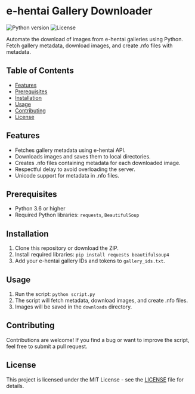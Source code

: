 # e-hentai Gallery Downloader

![Python version](https://img.shields.io/badge/python-3.6%2B-blue)
![License](https://img.shields.io/badge/license-MIT-green)

Automate the download of images from e-hentai galleries using Python. Fetch gallery metadata, download images, and create .nfo files with metadata.

## Table of Contents

- [Features](#features)
- [Prerequisites](#prerequisites)
- [Installation](#installation)
- [Usage](#usage)
- [Contributing](#contributing)
- [License](#license)

## Features

- Fetches gallery metadata using e-hentai API.
- Downloads images and saves them to local directories.
- Creates .nfo files containing metadata for each downloaded image.
- Respectful delay to avoid overloading the server.
- Unicode support for metadata in .nfo files.

## Prerequisites

- Python 3.6 or higher
- Required Python libraries: `requests`, `BeautifulSoup`

## Installation

1. Clone this repository or download the ZIP.
2. Install required libraries: `pip install requests beautifulsoup4`
3. Add your e-hentai gallery IDs and tokens to `gallery_ids.txt`.

## Usage

1. Run the script: `python script.py`
2. The script will fetch metadata, download images, and create .nfo files.
3. Images will be saved in the `downloads` directory.

## Contributing

Contributions are welcome! If you find a bug or want to improve the script, feel free to submit a pull request.

## License

This project is licensed under the MIT License - see the [LICENSE](LICENSE) file for details.
